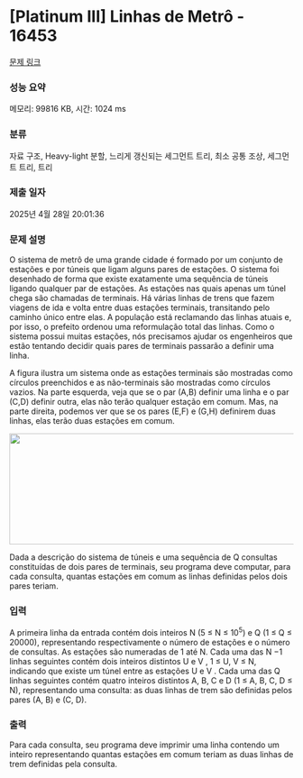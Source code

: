 # [Platinum III] Linhas de Metrô - 16453 

[문제 링크](https://www.acmicpc.net/problem/16453) 

### 성능 요약

메모리: 99816 KB, 시간: 1024 ms

### 분류

자료 구조, Heavy-light 분할, 느리게 갱신되는 세그먼트 트리, 최소 공통 조상, 세그먼트 트리, 트리

### 제출 일자

2025년 4월 28일 20:01:36

### 문제 설명

<p>O sistema de metrô de uma grande cidade é formado por um conjunto de estações e por túneis que ligam alguns pares de estações. O sistema foi desenhado de forma que existe exatamente uma sequência de túneis ligando qualquer par de estações. As estações nas quais apenas um túnel chega são chamadas de terminais. Há várias linhas de trens que fazem viagens de ida e volta entre duas estações terminais, transitando pelo caminho único entre elas. A população está reclamando das linhas atuais e, por isso, o prefeito ordenou uma reformulação total das linhas. Como o sistema possui muitas estações, nós precisamos ajudar os engenheiros que estão tentando decidir quais pares de terminais passarão a definir uma linha.</p>

<p>A figura ilustra um sistema onde as estações terminais são mostradas como círculos preenchidos e as não-terminais são mostradas como círculos vazios. Na parte esquerda, veja que se o par (A,B) definir uma linha e o par (C,D) definir outra, elas não terão qualquer estação em comum. Mas, na parte direita, podemos ver que se os pares (E,F) e (G,H) definirem duas linhas, elas terão duas estações em comum.</p>

<p style="text-align: center;"><img alt="" src="https://upload.acmicpc.net/71c8cc1f-916d-468d-baa7-215e8d014406/-/preview/" style="width: 524px; height: 197px;"></p>

<p>Dada a descrição do sistema de túneis e uma sequência de Q consultas constituídas de dois pares de terminais, seu programa deve computar, para cada consulta, quantas estações em comum as linhas definidas pelos dois pares teriam.</p>

### 입력 

 <p>A primeira linha da entrada contém dois inteiros N (5 ≤ N ≤ 10<sup>5</sup>) e Q (1 ≤ Q ≤ 20000), representando respectivamente o número de estações e o número de consultas. As estações são numeradas de 1 até N. Cada uma das N −1 linhas seguintes contém dois inteiros distintos U e V , 1 ≤ U, V ≤ N, indicando que existe um túnel entre as estações U e V . Cada uma das Q linhas seguintes contém quatro inteiros distintos A, B, C e D (1 ≤ A, B, C, D ≤ N), representando uma consulta: as duas linhas de trem são definidas pelos pares (A, B) e (C, D).</p>

### 출력 

 <p>Para cada consulta, seu programa deve imprimir uma linha contendo um inteiro representando quantas estações em comum teriam as duas linhas de trem definidas pela consulta.</p>

